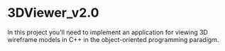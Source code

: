 # 3DViewer_v2.0
In this project you’ll need to implement an application for viewing 3D wireframe models in C++ in the object-oriented programming paradigm.
